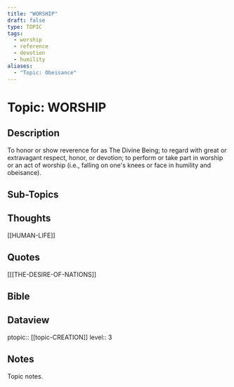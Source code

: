 ```yaml
---
title: "WORSHIP"
draft: false
type: TOPIC
tags:
  - worship
  - reference
  - devotion
  - humility
aliases:
  - "Topic: Obeisance"
---
```

# Topic: WORSHIP

## Description
To honor or show reverence for as The Divine Being; to regard with great or extravagant respect, honor, or devotion; to perform or take part in worship or an act of worship (i.e., falling on one's knees or face in humility and obeisance).

## Sub-Topics

## Thoughts
[[HUMAN-LIFE]]

## Quotes
[[[THE-DESIRE-OF-NATIONS]]

## Bible

## Dataview
ptopic:: [[topic-CREATION]]
level:: 3

## Notes
Topic notes.

